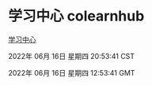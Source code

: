 # 学习中心 colearnhub
[学习中心](http://59.174.8.33:56308/colearnhub/)

2022年 06月 16日 星期四 20:53:41 CST

2022年 06月 16日 星期四 12:53:41 GMT
